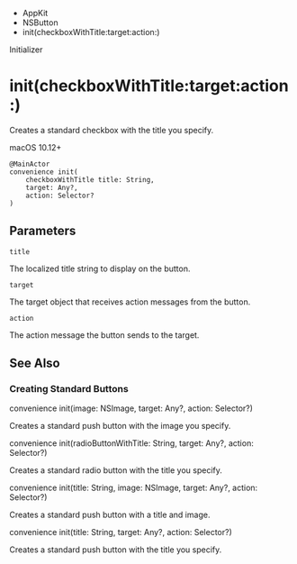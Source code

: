 

- AppKit
- NSButton
-  init(checkboxWithTitle:target:action:) 

Initializer

# init(checkboxWithTitle:target:action:)

Creates a standard checkbox with the title you specify.

macOS 10.12+

``` source
@MainActor
convenience init(
    checkboxWithTitle title: String,
    target: Any?,
    action: Selector?
)
```

## Parameters 

`title`  

The localized title string to display on the button.

`target`  

The target object that receives action messages from the button.

`action`  

The action message the button sends to the target.

## See Also

### Creating Standard Buttons

convenience init(image: NSImage, target: Any?, action: Selector?)

Creates a standard push button with the image you specify.

convenience init(radioButtonWithTitle: String, target: Any?, action: Selector?)

Creates a standard radio button with the title you specify.

convenience init(title: String, image: NSImage, target: Any?, action: Selector?)

Creates a standard push button with a title and image.

convenience init(title: String, target: Any?, action: Selector?)

Creates a standard push button with the title you specify.


